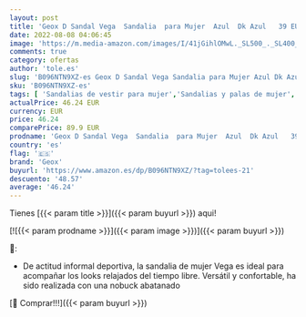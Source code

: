 ```yaml
---
layout: post
title: 'Geox D Sandal Vega  Sandalia  para Mujer  Azul  Dk Azul   39 EU'
date: 2022-08-08 04:06:45
image: 'https://m.media-amazon.com/images/I/41jGihlOMwL._SL500_._SL400_.jpg'
comments: true
category: ofertas
author: 'tole.es'
slug: 'B096NTN9XZ-es Geox D Sandal Vega Sandalia para Mujer Azul Dk Azul 39 EU'
sku: 'B096NTN9XZ-es'
tags: [ 'Sandalias de vestir para mujer','Sandalias y palas de mujer','Zapatos','Zapatos para mujer','Zapatos y complementos','geox','sandalia','🇪🇸', ]
actualPrice: 46.24 EUR
currency: EUR
price: 46.24
comparePrice: 89.9 EUR
prodname: 'Geox D Sandal Vega  Sandalia  para Mujer  Azul  Dk Azul   39 EU'
country: 'es'
flag: '🇪🇸'
brand: 'Geox'
buyurl: 'https://www.amazon.es/dp/B096NTN9XZ/?tag=tolees-21'
descuento: '48.57'
average: '46.24'
---
```


Tienes [{{< param title >}}]({{< param buyurl >}}) aqui!

[![{{< param prodname >}}]({{< param image >}})]({{< param buyurl >}})

🔎:

- De actitud informal deportiva, la sandalia de mujer Vega es ideal para acompañar los looks relajados del tiempo libre. Versátil y confortable, ha sido realizada con una nobuck abatanado

[🛒 Comprar!!!]({{< param buyurl >}})
